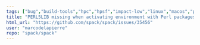 ```yaml
---
tags: ["bug","build-tools","hpc","hpsf","impact-low","linux","macos","package-manager","perl","python","radiuss","scientific-computing","spack"]
title: "PERL5LIB missing when activating environment with Perl packages"
html_url: "https://github.com/spack/spack/issues/35456"
user: "marcodelapierre"
repo: "spack/spack"
---
```


